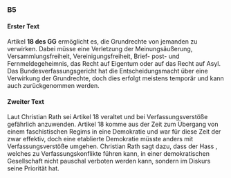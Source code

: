 
### B5
#### Erster Text 
Artikel **18 des GG** ermöglicht es, die Grundrechte von jemanden zu verwirken. Dabei müsse eine Verletzung der Meinungsäußerung, Versammlungsfreiheit, Vereinigungsfreiheit, Brief- post- und Fernmeldegeheimnis, das Recht auf Eigentum oder auf das Recht auf Asyl. Das Bundesverfassungsgericht hat die Entscheidungsmacht über eine Verwirkung der Grundrechte, doch dies erfolgt meistens temporär und kann auch zurückgenommen werden. 

#### Zweiter Text 

Laut Christian Rath sei Artikel 18 veraltet und bei Verfassungsverstöße gefährlich anzuwenden. Artikel 18 komme aus der Zeit zum Übergang von einem faschistischen Regims in eine Demokratie und war für diese Zeit der zwar effektiv, doch eine etablierte Demokratie müsste anders mit Verfassungsverstöße umgehen. Christian Rath sagt dazu, dass der Hass , welches zu Verfassungskonflikte führen kann, in einer demokratischen Gesellschaft nicht pauschal verboten werden kann, sondern im Diskurs seine Priorität hat.

